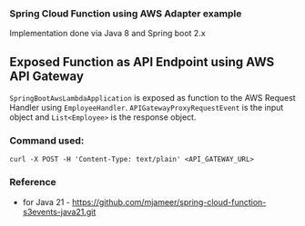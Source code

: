 ### Spring Cloud Function using AWS Adapter example

Implementation done via Java 8 and Spring boot 2.x

## Exposed Function as API Endpoint using AWS API Gateway
`SpringBootAwsLambdaApplication` is exposed as function to the AWS Request Handler using `EmployeeHandler`.
`APIGatewayProxyRequestEvent` is the input object and `List<Employee>` is the response object.

### Command used:

```
curl -X POST -H 'Content-Type: text/plain' <API_GATEWAY_URL>
```

### Reference

- for Java 21 - https://github.com/mjameer/spring-cloud-function-s3events-java21.git
